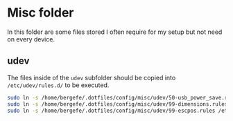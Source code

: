# Misc folder

In this folder are some files stored I often require for my setup but not need on every device.

## udev

The files inside of the `udev` subfolder should be copied into `/etc/udev/rules.d/` to be executed.

```bash
sudo ln -s /home/bergefe/.dotfiles/config/misc/udev/50-usb_power_save.rules /etc/udev/rules.d/50-usb_power_save.rules
sudo ln -s /home/bergefe/.dotfiles/config/misc/udev/99-dimensions.rules /etc/udev/rules.d/99-dimensions.rules
sudo ln -s /home/bergefe/.dotfiles/config/misc/udev/99-escpos.rules /etc/udev/rules.d/99-escpos.rules
```
